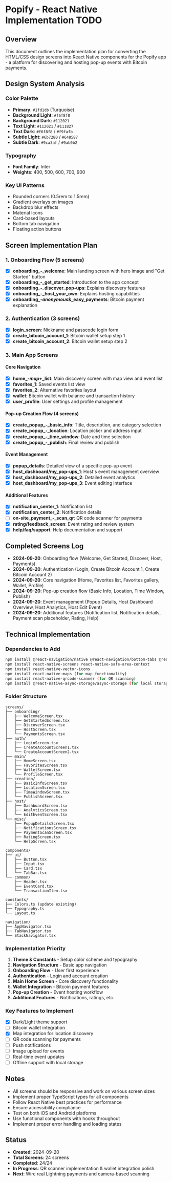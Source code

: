 # Popify - React Native Implementation TODO

## Overview
This document outlines the implementation plan for converting the HTML/CSS design screens into React Native components for the Popify app - a platform for discovering and hosting pop-up events with Bitcoin payments.

## Design System Analysis

### Color Palette
- **Primary**: `#1fd1db` (Turquoise)
- **Background Light**: `#f6f8f8`
- **Background Dark**: `#112021`
- **Text Light**: `#112021` / `#111827`
- **Text Dark**: `#f6f8f8` / `#f9fafb`
- **Subtle Light**: `#6b7280` / `#648587`
- **Subtle Dark**: `#9ca3af` / `#9ab0b2`

### Typography
- **Font Family**: Inter
- **Weights**: 400, 500, 600, 700, 900

### Key UI Patterns
- Rounded corners (0.5rem to 1.5rem)
- Gradient overlays on images
- Backdrop blur effects
- Material Icons
- Card-based layouts
- Bottom tab navigation
- Floating action buttons

## Screen Implementation Plan

### 1. Onboarding Flow (5 screens)
- [x] **onboarding_-_welcome**: Main landing screen with hero image and "Get Started" button
- [x] **onboarding_-_get_started**: Introduction to the app concept
- [x] **onboarding_-_discover_pop-ups**: Explains discovery features
- [x] **onboarding_-_host_your_own**: Explains hosting capabilities
- [x] **onboarding_-_anonymous_&_easy_payments**: Bitcoin payment explanation

### 2. Authentication (3 screens)
- [x] **login_screen**: Nickname and passcode login form
- [x] **create_bitcoin_account_1**: Bitcoin wallet setup step 1
- [x] **create_bitcoin_account_2**: Bitcoin wallet setup step 2

### 3. Main App Screens

#### Core Navigation
- [x] **home_-_map_+_list**: Main discovery screen with map view and event list
- [x] **favorites_1**: Saved events list view
- [x] **favorites_2**: Alternative favorites layout
- [x] **wallet**: Bitcoin wallet with balance and transaction history
- [x] **user_profile**: User settings and profile management

#### Pop-up Creation Flow (4 screens)
- [x] **create_popup_-_basic_info**: Title, description, and category selection
- [x] **create_popup_-_location**: Location picker and address input
- [x] **create_popup_-_time_window**: Date and time selection
- [x] **create_popup_-_publish**: Final review and publish

#### Event Management
- [x] **popup_details**: Detailed view of a specific pop-up event
- [x] **host_dashboard/my_pop-ups_1**: Host's event management overview
- [x] **host_dashboard/my_pop-ups_2**: Detailed event analytics
- [x] **host_dashboard/my_pop-ups_3**: Event editing interface

#### Additional Features
- [x] **notification_center_1**: Notification list
- [x] **notification_center_2**: Notification details
- [ ] **on-site_payment_-_scan_qr**: QR code scanner for payments
- [x] **rating/feedback_screen**: Event rating and review system
- [x] **help/faq/support**: Help documentation and support

## Completed Screens Log
- **2024-09-20**: Onboarding flow (Welcome, Get Started, Discover, Host, Payments)
- **2024-09-20**: Authentication (Login, Create Bitcoin Account 1, Create Bitcoin Account 2)
- **2024-09-20**: Core navigation (Home, Favorites list, Favorites gallery, Wallet, Profile)
- **2024-09-20**: Pop-up creation flow (Basic Info, Location, Time Window, Publish)
- **2024-09-20**: Event management (Popup Details, Host Dashboard Overview, Host Analytics, Host Edit Event)
- **2024-09-20**: Additional features (Notification list, Notification details, Payment scan placeholder, Rating, Help)

## Technical Implementation

### Dependencies to Add
```bash
npm install @react-navigation/native @react-navigation/bottom-tabs @react-navigation/stack
npm install react-native-screens react-native-safe-area-context
npm install react-native-vector-icons
npm install react-native-maps (for map functionality)
npm install react-native-qrcode-scanner (for QR scanning)
npm install @react-native-async-storage/async-storage (for local storage)
```

### Folder Structure
```
screens/
├── onboarding/
│   ├── WelcomeScreen.tsx
│   ├── GetStartedScreen.tsx
│   ├── DiscoverScreen.tsx
│   ├── HostScreen.tsx
│   └── PaymentsScreen.tsx
├── auth/
│   ├── LoginScreen.tsx
│   ├── CreateAccountScreen1.tsx
│   └── CreateAccountScreen2.tsx
├── main/
│   ├── HomeScreen.tsx
│   ├── FavoritesScreen.tsx
│   ├── WalletScreen.tsx
│   └── ProfileScreen.tsx
├── creation/
│   ├── BasicInfoScreen.tsx
│   ├── LocationScreen.tsx
│   ├── TimeWindowScreen.tsx
│   └── PublishScreen.tsx
├── host/
│   ├── DashboardScreen.tsx
│   ├── AnalyticsScreen.tsx
│   └── EditEventScreen.tsx
└── misc/
    ├── PopupDetailsScreen.tsx
    ├── NotificationsScreen.tsx
    ├── PaymentScanScreen.tsx
    ├── RatingScreen.tsx
    └── HelpScreen.tsx

components/
├── ui/
│   ├── Button.tsx
│   ├── Input.tsx
│   ├── Card.tsx
│   └── TabBar.tsx
└── common/
    ├── Header.tsx
    ├── EventCard.tsx
    └── TransactionItem.tsx

constants/
├── Colors.ts (update existing)
├── Typography.ts
└── Layout.ts

navigation/
├── AppNavigator.tsx
├── TabNavigator.tsx
└── StackNavigator.tsx
```

### Implementation Priority
1. **Theme & Constants** - Setup color scheme and typography
2. **Navigation Structure** - Basic app navigation
3. **Onboarding Flow** - User first experience
4. **Authentication** - Login and account creation
5. **Main Home Screen** - Core discovery functionality
6. **Wallet Integration** - Bitcoin payment features
7. **Pop-up Creation** - Event hosting workflow
8. **Additional Features** - Notifications, ratings, etc.

### Key Features to Implement
- [x] Dark/Light theme support
- [ ] Bitcoin wallet integration
- [x] Map integration for location discovery
- [ ] QR code scanning for payments
- [ ] Push notifications
- [ ] Image upload for events
- [ ] Real-time event updates
- [ ] Offline support with local storage

## Notes
- All screens should be responsive and work on various screen sizes
- Implement proper TypeScript types for all components
- Follow React Native best practices for performance
- Ensure accessibility compliance
- Test on both iOS and Android platforms
- Use functional components with hooks throughout
- Implement proper error handling and loading states

## Status
- **Created**: 2024-09-20
- **Total Screens**: 24 screens
- **Completed**: 24/24
- **In Progress**: QR scanner implementation & wallet integration polish
- **Next**: Wire real Lightning payments and camera-based scanning
